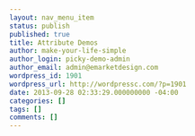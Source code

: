 ```yaml
---
layout: nav_menu_item
status: publish
published: true
title: Attribute Demos
author: make-your-life-simple
author_login: picky-demo-admin
author_email: admin@emarketdesign.com
wordpress_id: 1901
wordpress_url: http://wordpressc.com/?p=1901
date: 2013-09-28 02:33:29.000000000 -04:00
categories: []
tags: []
comments: []
---
```


